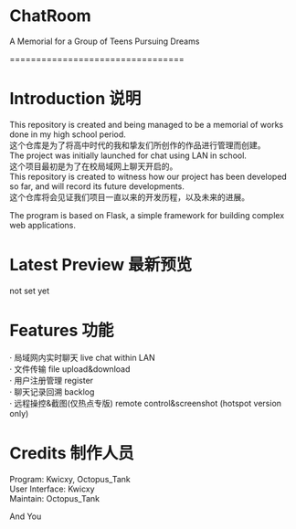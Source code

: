 # ChatRoom
A Memorial for a Group of Teens Pursuing Dreams

=================================
# Introduction 说明
This repository is created and being managed to be a memorial of works done in my high school period.  
这个仓库是为了将高中时代的我和挚友们所创作的作品进行管理而创建。  
The project was initially launched for chat using LAN in school.  
这个项目最初是为了在校局域网上聊天开启的。  
This repository is created to witness how our project has been developed so far, and will record its future developments.  
这个仓库将会见证我们项目一直以来的开发历程，以及未来的进展。  
  
The program is based on Flask, a simple framework for building complex web applications.
# Latest Preview 最新预览
not set yet
# Features 功能
· 局域网内实时聊天 live chat within LAN  
· 文件传输 file upload&download  
· 用户注册管理 register  
· 聊天记录回溯 backlog  
· 远程操控&截图(仅热点专版) remote control&screenshot (hotspot version only)  
# Credits 制作人员
Program: Kwicxy, Octopus_Tank  
User Interface: Kwicxy  
Maintain: Octopus_Tank  
  
And You
